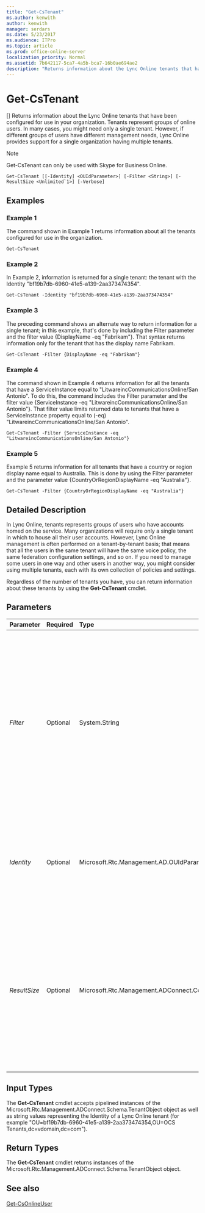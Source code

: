 ```yaml
---
title: "Get-CsTenant"
ms.author: kenwith
author: kenwith
manager: serdars
ms.date: 5/23/2017
ms.audience: ITPro
ms.topic: article
ms.prod: office-online-server
localization_priority: Normal
ms.assetid: 7b642117-5ca7-4a5b-bca7-16b0ae694ae2
description: "Returns information about the Lync Online tenants that have been configured for use in your organization. Tenants represent groups of online users. In many cases, you might need only a single tenant. However, if different groups of users have different management needs, Lync Online provides support for a single organization having multiple tenants."
---
```


# Get-CsTenant
[]
Returns information about the Lync Online tenants that have been configured for use in your organization. Tenants represent groups of online users. In many cases, you might need only a single tenant. However, if different groups of users have different management needs, Lync Online provides support for a single organization having multiple tenants.
  
> [!NOTE]
> Get-CsTenant can only be used with Skype for Business Online. 
  
```
Get-CsTenant [[-Identity] <OUIdParameter>] [-Filter <String>] [-ResultSize <Unlimited`1>] [-Verbose]
```

## Examples
<a name="Examples"> </a>

### Example 1

The command shown in Example 1 returns information about all the tenants configured for use in the organization.
  
```
Get-CsTenant
```

### Example 2

In Example 2, information is returned for a single tenant: the tenant with the Identity "bf19b7db-6960-41e5-a139-2aa373474354".
  
```
Get-CsTenant -Identity "bf19b7db-6960-41e5-a139-2aa373474354"
```

### Example 3

The preceding command shows an alternate way to return information for a single tenant; in this example, that's done by including the Filter parameter and the filter value {DisplayName -eq "Fabrikam"}. That syntax returns information only for the tenant that has the display name Fabrikam.
  
```
Get-CsTenant -Filter {DisplayName -eq "Fabrikam"}
```

### Example 4

The command shown in Example 4 returns information for all the tenants that have a ServiceInstance equal to "LitwareincCommunicationsOnline/San Antonio". To do this, the command includes the Filter parameter and the filter value {ServiceInstance -eq "LitwareincCommunicationsOnline/San Antonio"}. That filter value limits returned data to tenants that have a ServiceInstance property equal to (-eq) "LitwareincCommunicationsOnline/San Antonio".
  
```
Get-CsTenant -Filter {ServiceInstance -eq "LitwareincCommunicationsOnline/San Antonio"}
```

### Example 5

Example 5 returns information for all tenants that have a country or region display name equal to Australia. This is done by using the Filter parameter and the parameter value {CountryOrRegionDisplayName -eq "Australia"}.
  
```
Get-CsTenant -Filter {CountryOrRegionDisplayName -eq "Australia"}
```

## Detailed Description
<a name="DetailedDescription"> </a>

In Lync Online, tenants represents groups of users who have accounts homed on the service. Many organizations will require only a single tenant in which to house all their user accounts. However, Lync Online management is often performed on a tenant-by-tenant basis; that means that all the users in the same tenant will have the same voice policy, the same federation configuration settings, and so on. If you need to manage some users in one way and other users in another way, you might consider using multiple tenants, each with its own collection of policies and settings.
  
Regardless of the number of tenants you have, you can return information about these tenants by using the **Get-CsTenant** cmdlet.
  
## Parameters
<a name="DetailedDescription"> </a>

|**Parameter**|**Required**|**Type**|**Description**|
|:-----|:-----|:-----|:-----|
| _Filter_ <br/> |Optional  <br/> |System.String  <br/> |Enables you to return data by using Active Directory attributes and without having to specify the full Active Directory distinguished name. For example, to retrieve a tenant by using the tenant display name, use syntax similar to this:  <br/> Get-CsTenant -Filter {DisplayName -eq "FabrikamTenant"}  <br/> To return all tenants that use a Fabrikam domain use this syntax:  <br/> Get-CsTenant -Filter {Domains -like "\*fabrikam\*"}  <br/> The Filter parameter uses the same Windows PowerShell filtering syntax is used by the Where-Object cmdlet.  <br/> You cannot use both the Identity parameter and the Filter parameter in the same command.  <br/> |
| _Identity_ <br/> |Optional  <br/> |Microsoft.Rtc.Management.AD.OUIdParameter  <br/> |Active Directory distinguished name of the tenant. For example:  <br/> -Identity "OU=bf19b7db-6960-41e5-a139-2aa373474354,OU=OCS Tenants,dc=litwareinc,dc=com"  <br/> If you do not include either the Identity or the Filter parameter then the **Get-CsTenant** cmdlet will return information about all your tenants. <br/> |
| _ResultSize_ <br/> |Optional  <br/> |Microsoft.Rtc.Management.ADConnect.Core.Unlimited`1  <br/> |Enables you to limit the number of records returned by the cmdlet. For example, to return seven tenants (regardless of the number of tenants that are in your forest) include the ResultSize parameter and set the parameter value to 7. Note that there is no way to guarantee which 7 users will be returned.  <br/> The result size can be set to any whole number between 0 and 2147483647, inclusive. If set to 0 the command will run, but no data will be returned. If you set the tenants to 7 but you have only three contacts in your forest, the command will return those three tenants and then complete without error.  <br/> |
   
## Input Types
<a name="InputTypes"> </a>

The **Get-CsTenant** cmdlet accepts pipelined instances of the Microsoft.Rtc.Management.ADConnect.Schema.TenantObject object as well as string values representing the Identity of a Lync Online tenant (for example "OU=bf19b7db-6960-41e5-a139-2aa373474354,OU=OCS Tenants,dc=vdomain,dc=com").
  
## Return Types
<a name="ReturnTypes"> </a>

The **Get-CsTenant** cmdlet returns instances of the Microsoft.Rtc.Management.ADConnect.Schema.TenantObject object.
  
## See also
<a name="ReturnTypes"> </a>

#### 

[Get-CsOnlineUser](get-csonlineuser.md)

